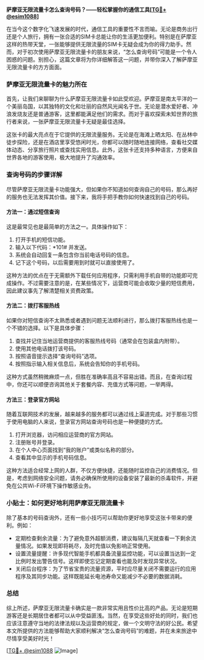 **萨摩亚无限流量卡怎么查询号码？——轻松掌握你的通信工具[[TG💪+ @esim1088](https://t.me/s/esim1088)]**

在当今这个数字化飞速发展的时代，通信工具的重要性不言而喻。无论是商务出行还是个人旅行，拥有一张合适的SIM卡总能让你的生活更加便利。特别是在萨摩亚这样的热带天堂，一张能够提供无限流量的SIM卡无疑会成为你的得力助手。然而，对于初次使用萨摩亚无限流量卡的朋友来说，“怎么查询号码”可能是一个令人困惑的问题。别担心，这篇文章将为你详细解答这一问题，并带你深入了解萨摩亚无限流量卡的方方面面。

### 萨摩亚无限流量卡的魅力所在

首先，让我们来聊聊为什么萨摩亚无限流量卡如此受欢迎。萨摩亚是南太平洋的一个美丽岛国，以其独特的文化和壮丽的自然风光闻名于世。无论是潜水爱好者、冲浪发烧友还是普通游客，这里都能满足他们的需求。而对于喜欢探索未知世界的旅行者来说，一张萨摩亚无限流量卡无疑是最佳选择。

这张卡的最大亮点在于它提供的无限流量服务。无论是在海滩上晒太阳、在丛林中徒步探险，还是在酒店里享受悠闲时光，你都可以随时随地连接网络，查看社交媒体动态、分享旅行照片或查找实用信息。此外，这张卡还支持多种语言，方便来自世界各地的游客使用，极大地提升了沟通效率。

### 查询号码的步骤详解

尽管萨摩亚无限流量卡功能强大，但如果你不知道如何查询自己的号码，那么再好的服务也无法发挥其价值。接下来，我将手把手教你如何快速找到自己的号码。

#### 方法一：通过短信查询
这是最常见也是最简单的方法之一。具体操作如下：
1. 打开手机的短信功能。
2. 输入以下代码：*101# 并发送。
3. 系统会自动回复一条包含你当前电话号码的信息。
4. 记下这个号码，以后需要用到时就可以直接使用了。

这种方法的优点在于无需额外下载任何应用程序，只需利用手机自带的功能即可完成操作。不过需要注意的是，在某些情况下，运营商可能会收取少量的短信费用，因此建议事先了解清楚相关资费政策。

#### 方法二：拨打客服热线
如果你对短信查询不太熟悉或者遇到问题无法顺利进行，那么拨打客服热线也是一个不错的选择。以下是具体步骤：
1. 查找并记住当地运营商提供的客服热线号码（通常会在包装盒内附带）。
2. 使用其他电话拨打该号码。
3. 按照语音提示选择“查询号码”选项。
4. 按照指示输入相关信息后，系统会告知你的手机号码。

这种方式虽然稍微麻烦一点，但胜在准确率高且不容易出错。而且，在查询过程中，你还可以顺便咨询其他关于套餐内容、充值方式等问题，一举两得。

#### 方法三：登录官方网站
随着互联网技术的发展，越来越多的服务都可以通过线上渠道完成。对于那些习惯于使用电脑的人来说，登录官方网站查询号码也是一种便捷的方式。
1. 打开浏览器，访问相应运营商的官方网站。
2. 注册账号并登录。
3. 在个人中心页面找到“我的账户”或类似名称的部分。
4. 查看其中显示的手机号码信息。

这种方法适合经常上网的人群，不仅方便快捷，还能随时监控自己的消费情况。但是，考虑到网络安全问题，请务必确保所使用的设备安装了最新的杀毒软件，并避免在公共Wi-Fi环境下操作敏感业务。

### 小贴士：如何更好地利用萨摩亚无限流量卡

除了基本的号码查询外，还有一些小技巧可以帮助你更好地享受这张卡带来的便利。例如：
- 定期检查剩余流量：为了避免意外超额消费，建议每隔几天就查看一下剩余流量情况。如果发现即将耗尽，及时充值以免影响正常使用。
- 设置流量提醒：许多现代智能手机都具备流量监控功能，可以设置当达到一定比例时发出警告信号。这样即使忘记定期查看也能及时发现异常状况。
- 关闭后台程序：为了节省宝贵的流量资源，平时应尽量关闭不需要运行的应用程序及其同步功能。这样既能延长电池寿命又能减少不必要的数据消耗。

### 总结

综上所述，萨摩亚无限流量卡确实是一款非常实用且性价比高的产品。无论是短期游客还是长期居住者都可以从中受益匪浅。当然，在享受这些好处的同时，我们也应该注意遵守当地的法律法规以及运营商的规定，做一个文明守法的好公民。希望本文所提供的方法能够帮助大家顺利解决“怎么查询号码”的难题，并在未来旅途中尽情享受美好时光！

[[TG💪+ @esim1088](https://t.me/s/esim1088) ![Image](https://i.postimg.cc/4NQfJmqS/Snipaste-2025-05-13-00-14-12.png)]